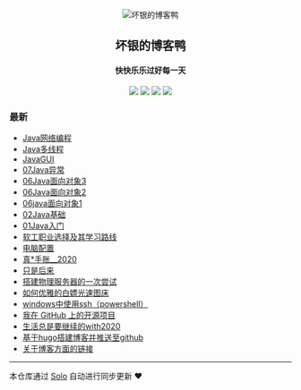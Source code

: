 <p align="center"><img alt="坏银的博客鸭" src="https://static.b3log.org/images/brand/solo-32.png"></p><h2 align="center">
坏银的博客鸭
</h2>

<h4 align="center">快快乐乐过好每一天</h4>
<p align="center"><a title="坏银的博客鸭" target="_blank" href="https://github.com/lmlx66/solo-blog"><img src="https://img.shields.io/github/last-commit/lmlx66/solo-blog.svg?style=flat-square&color=FF9900"></a>
<a title="GitHub repo size in bytes" target="_blank" href="https://github.com/lmlx66/solo-blog"><img src="https://img.shields.io/github/repo-size/lmlx66/solo-blog.svg?style=flat-square"></a>
<a title="Solo Version" target="_blank" href="https://github.com/88250/solo/releases"><img src="https://img.shields.io/badge/solo-4.3.0-f1e05a.svg?style=flat-square&color=blueviolet"></a>
<a title="Hits" target="_blank" href="https://github.com/88250/hits"><img src="https://hits.b3log.org/lmlx66/solo-blog.svg"></a></p>

### 最新

* [Java网络编程](http--server_host=39.100.73.157://localhost:80--static_server_scheme=http--static_server_host=cdn.jsdelivr.net--static_server_port=80--static_path=/gh/88250/solo/src/main/resources/articles/2020/07/24/1595580665272.html)
* [Java多线程](http--server_host=39.100.73.157://localhost:80--static_server_scheme=http--static_server_host=cdn.jsdelivr.net--static_server_port=80--static_path=/gh/88250/solo/src/main/resources/articles/2020/07/13/1594642549203.html)
* [JavaGUI](http--server_host=39.100.73.157://localhost:80--static_server_scheme=http--static_server_host=cdn.jsdelivr.net--static_server_port=80--static_path=/gh/88250/solo/src/main/resources/articles/2020/07/11/1594451206834.html)
* [07Java异常](http--server_host=39.100.73.157://localhost:80--static_server_scheme=http--static_server_host=cdn.jsdelivr.net--static_server_port=80--static_path=/gh/88250/solo/src/main/resources/articles/2020/07/07/1594113181685.html)
* [06Java面向对象3](http--server_host=39.100.73.157://localhost:80--static_server_scheme=http--static_server_host=cdn.jsdelivr.net--static_server_port=80--static_path=/gh/88250/solo/src/main/resources/articles/2020/07/07/1594093515520.html)
* [06Java面向对象2](http--server_host=39.100.73.157://localhost:80--static_server_scheme=http--static_server_host=cdn.jsdelivr.net--static_server_port=80--static_path=/gh/88250/solo/src/main/resources/articles/2020/07/07/1594087921646.html)
* [06java面向对象1](http--server_host=39.100.73.157://localhost:80--static_server_scheme=http--static_server_host=cdn.jsdelivr.net--static_server_port=80--static_path=/gh/88250/solo/src/main/resources/articles/2020/07/06/1594023715581.html)
* [02Java基础](http--server_host=39.100.73.157://localhost:80--static_server_scheme=http--static_server_host=cdn.jsdelivr.net--static_server_port=80--static_path=/gh/88250/solo/src/main/resources/articles/2020/07/06/1593999640193.html)
* [01Java入门](http--server_host=39.100.73.157://localhost:80--static_server_scheme=http--static_server_host=cdn.jsdelivr.net--static_server_port=80--static_path=/gh/88250/solo/src/main/resources/articles/2020/07/05/1593959975413.html)
* [软工职业选择及其学习路线](http--server_host=39.100.73.157://localhost:80--static_server_scheme=http--static_server_host=cdn.jsdelivr.net--static_server_port=80--static_path=/gh/88250/solo/src/main/resources/articles/2020/07/05/1593952447472.html)
* [电脑配置](http--server_host=39.100.73.157://localhost:80--static_server_scheme=http--static_server_host=cdn.jsdelivr.net--static_server_port=80--static_path=/gh/88250/solo/src/main/resources/articles/2020/06/11/1591885880542.html)
* [真*手账__2020](http--server_host=39.100.73.157://localhost:80--static_server_scheme=http--static_server_host=cdn.jsdelivr.net--static_server_port=80--static_path=/gh/88250/solo/src/main/resources/articles/2020/06/09/1591708469962.html)
* [只是后来](http--server_host=39.100.73.157://localhost:80--static_server_scheme=http--static_server_host=cdn.jsdelivr.net--static_server_port=80--static_path=/gh/88250/solo/src/main/resources/articles/2020/06/08/1591593743310.html)
* [搭建物理服务器的一次尝试](http--server_host=39.100.73.157://localhost:80--static_server_scheme=http--static_server_host=cdn.jsdelivr.net--static_server_port=80--static_path=/gh/88250/solo/src/main/resources/articles/2020/06/07/1591541419201.html)
* [如何优雅的白嫖光速图床](http--server_host=39.100.73.157://localhost:80--static_server_scheme=http--static_server_host=cdn.jsdelivr.net--static_server_port=80--static_path=/gh/88250/solo/src/main/resources/articles/2020/06/06/1591437220179.html)
* [windows中使用ssh（powershell）](http--server_host=39.100.73.157://localhost:80--static_server_scheme=http--static_server_host=cdn.jsdelivr.net--static_server_port=80--static_path=/gh/88250/solo/src/main/resources/articles/2020/06/05/1591327497139.html)
* [我在 GitHub 上的开源项目](http--server_host=39.100.73.157://localhost:80--static_server_scheme=http--static_server_host=cdn.jsdelivr.net--static_server_port=80--static_path=/gh/88250/solo/src/main/resources/my-github-repos)
* [生活总是要继续的with2020](http--server_host=39.100.73.157://localhost:80--static_server_scheme=http--static_server_host=cdn.jsdelivr.net--static_server_port=80--static_path=/gh/88250/solo/src/main/resources/articles/2020/06/04/1591283012058.html)
* [基于hugo搭建博客并推送至github](http--server_host=39.100.73.157://localhost:80--static_server_scheme=http--static_server_host=cdn.jsdelivr.net--static_server_port=80--static_path=/gh/88250/solo/src/main/resources/articles/2020/06/04/1591259421107.html)
* [关于博客方面的链接](http--server_host=39.100.73.157://localhost:80--static_server_scheme=http--static_server_host=cdn.jsdelivr.net--static_server_port=80--static_path=/gh/88250/solo/src/main/resources/articles/2020/06/04/1591259365375.html)



---

本仓库通过 [Solo](https://github.com/88250/solo) 自动进行同步更新 ❤️ 